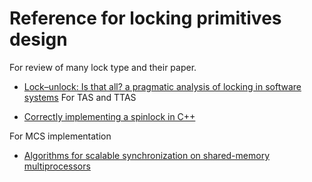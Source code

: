 # Reference for locking primitives design

For review of many lock type and their paper.

- [Lock–unlock: Is that all? a pragmatic analysis of locking in software systems](https://hal.science/hal-02084060/file/journal.pdf)
For TAS and TTAS

- [Correctly implementing a spinlock in C++](https://rigtorp.se/spinlock/)

For MCS implementation

- [Algorithms for scalable synchronization on shared-memory multiprocessors](https://dl.acm.org/doi/pdf/10.1145/103727.103729)
